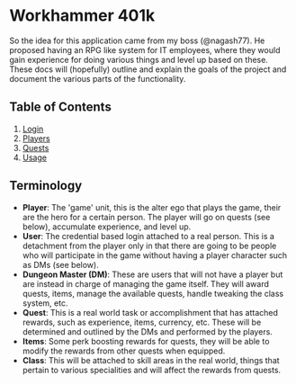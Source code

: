 # Workhammer 401k

So the idea for this application came from my boss (@nagash77).  He proposed having
an RPG like system for IT employees, where they would gain experience for doing
various things and level up based on these.  These docs will (hopefully) outline
and explain the goals of the project and document the various parts of the
functionality.

## Table of Contents
1. [Login](login.md)
1. [Players](players.md)
1. [Quests](quests.md)
1. [Usage](usage.md)

## Terminology
* **Player**: The 'game' unit, this is the alter ego that plays the game, their are
the hero for a certain person.  The player will go on quests (see below), accumulate
experience, and level up.
* **User**: The credential based login attached to a real person.  This is a
detachment from the player only in that there are going to be people who will
participate in the game without having a player character such as DMs (see below).
* **Dungeon Master (DM)**: These are users that will not have a player but are instead
in charge of managing the game itself.  They will award quests, items, manage the
available quests, handle tweaking the class system, etc.
* **Quest**: This is a real world task or accomplishment that has attached rewards,
such as experience, items, currency, etc.  These will be determined and outlined by
the DMs and performed by the players.
* **Items**: Some perk boosting rewards for quests, they will be able to modify the
rewards from other quests when equipped.
* **Class**: This will be attached to skill areas in the real world, things that
pertain to various specialities and will affect the rewards from quests.
